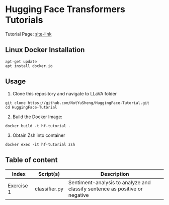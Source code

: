 # Hugging Face Transformers Tutorials

Tutorial Page: [site-link](https://huggingface.co/docs/transformers/en/quicktour)

## Linux Docker Installation

```
apt-get update
apt install docker.io 
```

## Usage

1.  Clone this repository and navigate to LLaVA folder
```
git clone https://github.com/NotYuSheng/HuggingFace-Tutorial.git
cd HuggingFace-Tutorial
```

2.  Build the Docker Image:
```
docker build -t hf-tutorial .
```

3.  Obtain Zsh into container
```
docker exec -it hf-tutorial zsh
```

## Table of content

| Index | Script(s) | Description |
| --- | --- | --- |
| Exercise 1 | classifier.py | Sentiment-analysis to analyze and classify sentence as positive or negative |
